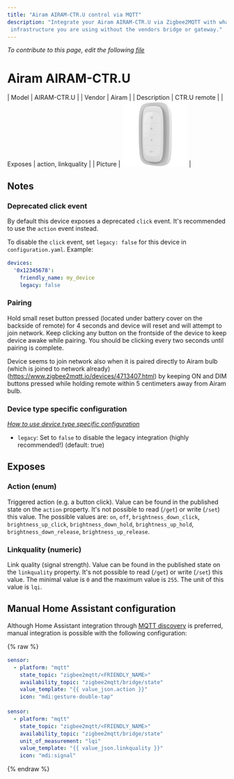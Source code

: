 ```yaml
---
title: "Airam AIRAM-CTR.U control via MQTT"
description: "Integrate your Airam AIRAM-CTR.U via Zigbee2MQTT with whatever smart home
 infrastructure you are using without the vendors bridge or gateway."
---
```


*To contribute to this page, edit the following
[file](https://github.com/Koenkk/zigbee2mqtt.io/blob/master/docs/devices/AIRAM-CTR.U.md)*

# Airam AIRAM-CTR.U

| Model | AIRAM-CTR.U  |
| Vendor  | Airam  |
| Description | CTR.U remote |
| Exposes | action, linkquality |
| Picture | ![Airam AIRAM-CTR.U](../images/devices/AIRAM-CTR.U.jpg) |

## Notes


### Deprecated click event
By default this device exposes a deprecated `click` event. It's recommended to use the `action` event instead.

To disable the `click` event, set `legacy: false` for this device in `configuration.yaml`. Example:

```yaml
devices:
  '0x12345678':
    friendly_name: my_device
    legacy: false
```


### Pairing
Hold small reset button pressed (located under battery cover on the backside of remote) for 4
seconds and device will reset and will attempt to join network.
Keep clicking any button on the frontside of the device to keep device awake while pairing.
You should be clicking every two seconds until pairing is complete.

Device seems to join network also when it is paired directly to Airam bulb (which is joined to network already)
(https://www.zigbee2mqtt.io/devices/4713407.html) by keeping ON and DIM buttons pressed while holding remote
within 5 centimeters away from Airam bulb.

### Device type specific configuration
*[How to use device type specific configuration](../information/configuration.md)*

* `legacy`: Set to `false` to disable the legacy integration (highly recommended!) (default: true)



## Exposes

### Action (enum)
Triggered action (e.g. a button click).
Value can be found in the published state on the `action` property.
It's not possible to read (`/get`) or write (`/set`) this value.
The possible values are: `on`, `off`, `brightness_down_click`, `brightness_up_click`, `brightness_down_hold`, `brightness_up_hold`, `brightness_down_release`, `brightness_up_release`.

### Linkquality (numeric)
Link quality (signal strength).
Value can be found in the published state on the `linkquality` property.
It's not possible to read (`/get`) or write (`/set`) this value.
The minimal value is `0` and the maximum value is `255`.
The unit of this value is `lqi`.

## Manual Home Assistant configuration
Although Home Assistant integration through [MQTT discovery](../integration/home_assistant) is preferred,
manual integration is possible with the following configuration:


{% raw %}
```yaml
sensor:
  - platform: "mqtt"
    state_topic: "zigbee2mqtt/<FRIENDLY_NAME>"
    availability_topic: "zigbee2mqtt/bridge/state"
    value_template: "{{ value_json.action }}"
    icon: "mdi:gesture-double-tap"

sensor:
  - platform: "mqtt"
    state_topic: "zigbee2mqtt/<FRIENDLY_NAME>"
    availability_topic: "zigbee2mqtt/bridge/state"
    unit_of_measurement: "lqi"
    value_template: "{{ value_json.linkquality }}"
    icon: "mdi:signal"
```
{% endraw %}


